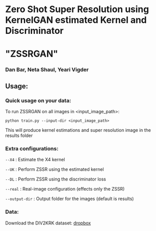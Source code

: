 # Zero Shot Super Resolution using KernelGAN estimated Kernel and Discriminator
# "ZSSRGAN"
### Dan Bar, Neta Shaul, Yeari Vigder 

## Usage:

### Quick usage on your data:  
To run ZSSRGAN on all images in <input_image_path>:

``` python train.py --input-dir <input_image_path> ```


This will produce kernel estimations and super resolution image in the results folder

### Extra configurations:  
```--X4``` : Estimate the X4 kernel

```--UK``` : Perform ZSSR using the estimated kernel

```--DL``` : Perform ZSSR using the discriminator loss

```--real``` : Real-image configuration (effects only the ZSSR)

```--output-dir``` : Output folder for the images (default is results)


### Data:
Download the DIV2KRK dataset: [dropbox](http://www.wisdom.weizmann.ac.il/~vision/kernelgan/DIV2KRK_public.zip)